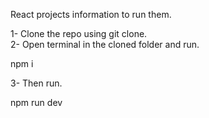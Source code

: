 React projects information to run them.

1- Clone the repo using git clone. <br>
2- Open terminal in the cloned folder and run.
<p>npm i</p>
3- Then run.<br>
<p>npm run dev</p>
